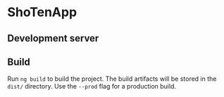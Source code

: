# ShoTenApp

## Development server

## Build

Run `ng build` to build the project. The build artifacts will be stored in the `dist/` directory. Use the `--prod` flag for a production build.
